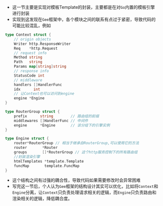 - 这一节主要是实现对模板Template的封装，主要都是在对`Go`内置的模板引擎进行封装
- 实现到这发现在`Gee`框架中，各个模块之间的联系有点过于紧密，导致代码的可能比较混乱，例如
```go
type Context struct {
	// origin objects
	Writer http.ResponseWriter
	Req    *http.Request
	// request info
	Method string
	Path   string
	Params map[string]string
	// response info
	StatusCode int
	// middleware
	handlers []HandlerFunc
	idx      int
	// 让Context也可以访问到engine
	engine *Engine
}

type RouterGroup struct {
    prefix      string        // 路由组的前缀
    middlewares []HandlerFunc // 中间件
    engine      *Engine       // 该分组下的引擎实例
}

type Engine struct {
    router*RouterGroup // 相当于继承自RouterGroup,可以使用它的方法
    router       *Router
    groups       []*RouterGroup // 这个http服务控制下的所有路由组
    //封装渲染引擎
    htmlTemplates *template.Template
    funcMap       template.FuncMap
}
```
- 这个结构之间有过强的耦合性，导致代码如果需要修改时会异常困难
- 写完这一节后，个人认为`Gee`框架的结构设计其实可以优化，比如将`Context`和`Engine`分离，让`Context`只负责处理请求相关的逻辑，而`Engine`只负责路由和渲染相关的逻辑，降低耦合度。
